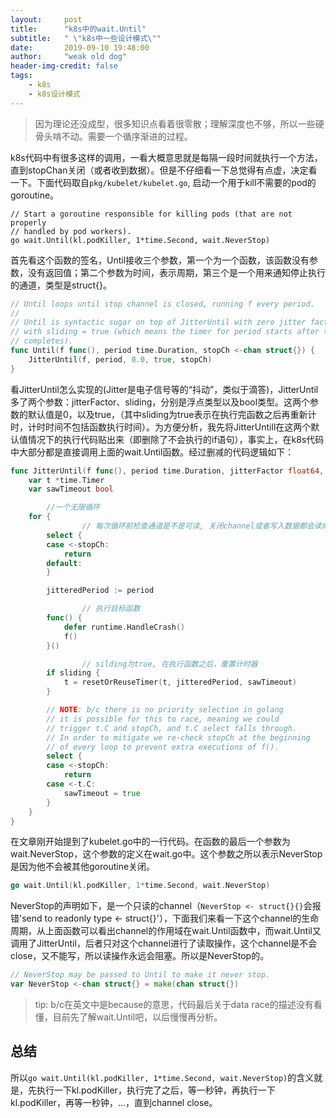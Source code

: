 ```yaml
---
layout:     post
title:      "k8s中的wait.Until"
subtitle:   " \"k8s中一些设计模式\""
date:       2019-09-10 19:48:00
author:     "weak old dog"
header-img-credit: false
tags:
    - k8s
    - k8s设计模式
---
```


> 因为理论还没成型，很多知识点看着很零散；理解深度也不够，所以一些硬骨头啃不动。需要一个循序渐进的过程。

k8s代码中有很多这样的调用，一看大概意思就是每隔一段时间就执行一个方法，直到stopChan关闭（或者收到数据）。但是不仔细看一下总觉得有点虚，决定看一下。下面代码取自`pkg/kubelet/kubelet.go`, 启动一个用于kill不需要的pod的goroutine。
```golang
// Start a goroutine responsible for killing pods (that are not properly
// handled by pod workers).
go wait.Until(kl.podKiller, 1*time.Second, wait.NeverStop)
```
首先看这个函数的签名，Until接收三个参数，第一个为一个函数，该函数没有参数，没有返回值；第二个参数为时间，表示周期，第三个是一个用来通知停止执行的通道，类型是struct{}。
```go
// Until loops until stop channel is closed, running f every period.
//
// Until is syntactic sugar on top of JitterUntil with zero jitter factor and
// with sliding = true (which means the timer for period starts after the f
// completes).
func Until(f func(), period time.Duration, stopCh <-chan struct{}) {
	JitterUntil(f, period, 0.0, true, stopCh)
}

```
看JitterUntil怎么实现的(Jitter是电子信号等的“抖动”，类似于滴答)，JitterUntil多了两个参数：jitterFactor、sliding，分别是浮点类型以及bool类型。这两个参数的默认值是0，以及true，（其中sliding为true表示在执行完函数之后再重新计时，计时时间不包括函数执行时间）。为方便分析，我先将JitterUntill在这两个默认值情况下的执行代码贴出来（即删除了不会执行的if语句），事实上，在k8s代码中大部分都是直接调用上面的wait.Until函数。经过删减的代码逻辑如下：

```go
func JitterUntil(f func(), period time.Duration, jitterFactor float64, sliding bool, stopCh <-chan struct{}) {
	var t *time.Timer
	var sawTimeout bool

        //一个无限循环
	for {
                // 每次循环前检查通道是不是可读, 关闭channel或者写入数据都会读成功
		select {
		case <-stopCh:
			return
		default:
		}

		jitteredPeriod := period

                // 执行目标函数
		func() {
			defer runtime.HandleCrash()
			f()
		}()

                // silding为true, 在执行函数之后，重置计时器
		if sliding {
			t = resetOrReuseTimer(t, jitteredPeriod, sawTimeout)
		}

		// NOTE: b/c there is no priority selection in golang
		// it is possible for this to race, meaning we could
		// trigger t.C and stopCh, and t.C select falls through.
		// In order to mitigate we re-check stopCh at the beginning
		// of every loop to prevent extra executions of f().
		select {
		case <-stopCh:
			return
		case <-t.C:
			sawTimeout = true
		}
	}
}
```

在文章刚开始提到了kubelet.go中的一行代码。在函数的最后一个参数为wait.NeverStop，这个参数的定义在wait.go中。这个参数之所以表示NeverStop是因为他不会被其他goroutine关闭。
```go
go wait.Until(kl.podKiller, 1*time.Second, wait.NeverStop)
```
NeverStop的声明如下，是一个只读的channel（`NeverStop <- struct{}{}`会报错'send to readonly type <- struct{}'），下面我们来看一下这个channel的生命周期，从上面函数可以看出channel的作用域在wait.Until函数中，而wait.Until又调用了JitterUntil，后者只对这个channel进行了读取操作，这个channel是不会close，又不能写，所以读操作永远会阻塞。所以是NeverStop的。
```go
// NeverStop may be passed to Until to make it never stop.
var NeverStop <-chan struct{} = make(chan struct{})
```

> tip: b/c在英文中是because的意思，代码最后关于data race的描述没有看懂，目前先了解wait.Until吧，以后慢慢再分析。

## 总结
所以`go wait.Until(kl.podKiller, 1*time.Second, wait.NeverStop)`的含义就是，先执行一下kl.podKiller，执行完了之后，等一秒钟，再执行一下kl.podKiller，再等一秒钟，...，直到channel close。
